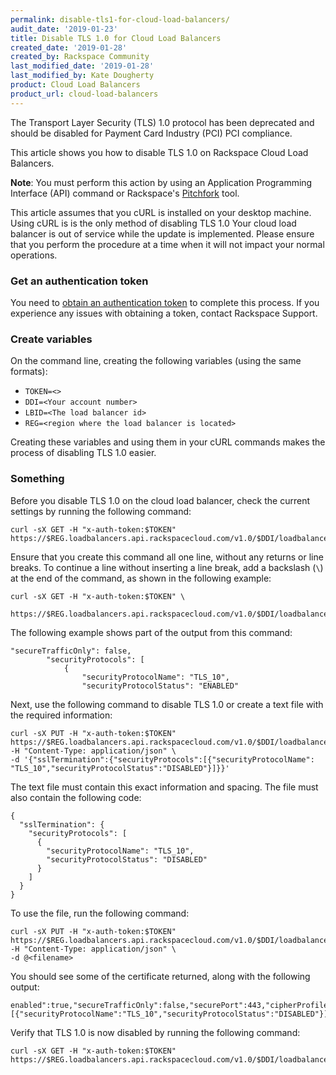 ```yaml
---
permalink: disable-tls1-for-cloud-load-balancers/
audit_date: '2019-01-23'
title: Disable TLS 1.0 for Cloud Load Balancers
created_date: '2019-01-28'
created_by: Rackspace Community
last_modified_date: '2019-01-28'
last_modified_by: Kate Dougherty
product: Cloud Load Balancers
product_url: cloud-load-balancers
---
```


The Transport Layer Security (TLS) 1.0 protocol has been deprecated and
should be disabled for Payment Card Industry (PCI) PCI compliance.

This article shows you how to disable TLS 1.0 on Rackspace Cloud Load
Balancers.

**Note**: You must perform this action by using an Application Programming
Interface (API) command or Rackspace's [Pitchfork](https://pitchfork.rax.io)
tool.

This article assumes that you cURL is installed on your desktop machine. Using
cURL is is the only method of disabling TLS 1.0  Your cloud load balancer is
out of service while the update is implemented. Please ensure that you perform
the procedure at a time when it will not impact your normal operations.

### Get an authentication token

You need to [obtain an authentication
token](https://developer.rackspace.com/docs/cloud-load-balancers/quickstart/#authentication) to complete this process. If you experience any issues with
obtaining a token, contact Rackspace Support.

### Create variables

On the command line, creating the following variables (using the same formats):

- `TOKEN=<>`
- `DDI=<Your account number>`
- `LBID=<The load balancer id>`
- `REG=<region where the load balancer is located>`

Creating these variables and using them in your cURL commands makes the
process of disabling TLS 1.0 easier.

### Something

Before you disable TLS 1.0 on the cloud load balancer, check the current
settings by running the following command:

    curl -sX GET -H "x-auth-token:$TOKEN" https://$REG.loadbalancers.api.rackspacecloud.com/v1.0/$DDI/loadbalancers/$LBID/ssltermination

Ensure that you create this command all one line, without any returns or line
breaks. To continue a line without inserting a line break, add a backslash
(`\`) at the end of the command, as shown in the following example:

    curl -sX GET -H "x-auth-token:$TOKEN" \

    https://$REG.loadbalancers.api.rackspacecloud.com/v1.0/$DDI/loadbalancers/$LBID/ssltermination

The following example shows part of the output from this command:

    "secureTrafficOnly": false,
            "securityProtocols": [
                {
                    "securityProtocolName": "TLS_10",
                    "securityProtocolStatus": "ENABLED"

Next, use the following command to disable TLS 1.0 or create a text file with
the required information:

    curl -sX PUT -H "x-auth-token:$TOKEN" https://$REG.loadbalancers.api.rackspacecloud.com/v1.0/$DDI/loadbalancers/$LBID/ssltermination -H "Content-Type: application/json" \
    -d '{"sslTermination":{"securityProtocols":[{"securityProtocolName": "TLS_10","securityProtocolStatus":"DISABLED"}]}}'

The text file must contain this exact information and spacing. The file must
also contain the following code:

    {
      "sslTermination": {
        "securityProtocols": [
          {
            "securityProtocolName": "TLS_10",
            "securityProtocolStatus": "DISABLED"
          }
        ]
      }
    }

To use the file, run the following command:

    curl -sX PUT -H "x-auth-token:$TOKEN" https://$REG.loadbalancers.api.rackspacecloud.com/v1.0/$DDI/loadbalancers/$LBID/ssltermination -H "Content-Type: application/json" \
    -d @<filename>

You should see some of the certificate returned, along with the following
output:

    enabled":true,"secureTrafficOnly":false,"securePort":443,"cipherProfile":"default","securityProtocols":[{"securityProtocolName":"TLS_10","securityProtocolStatus":"DISABLED"}]}}

Verify that TLS 1.0 is now disabled by running the following command:

    curl -sX GET -H "x-auth-token:$TOKEN" https://$REG.loadbalancers.api.rackspacecloud.com/v1.0/$DDI/loadbalancers/$LBID/ssltermination
